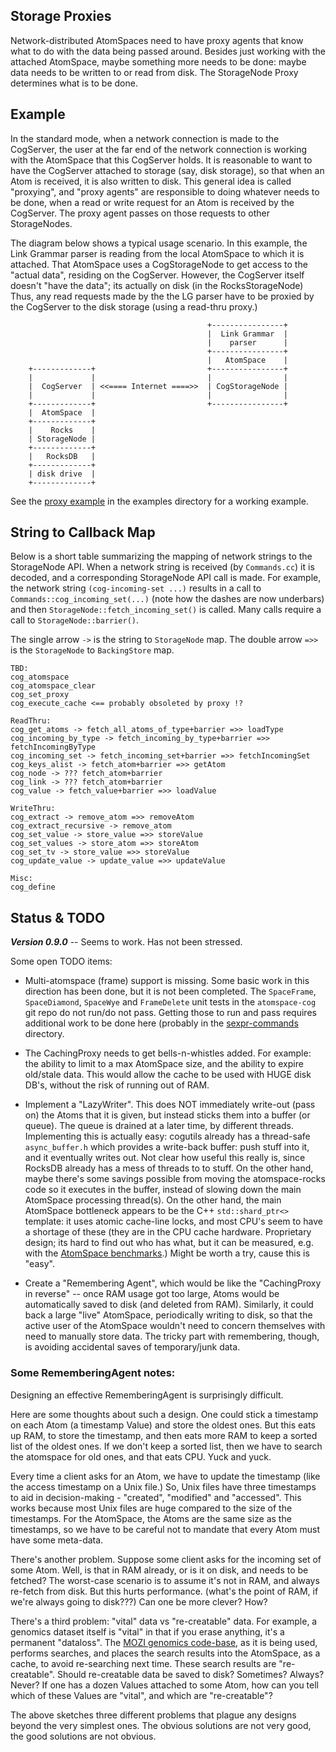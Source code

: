 Storage Proxies
---------------
Network-distributed AtomSpaces need to have proxy agents that know what
to do with the data being passed around.  Besides just working with the
attached AtomSpace, maybe something more needs to be done: maybe data
needs to be written to or read from disk. The StorageNode Proxy determines
what is to be done.

Example
--------
In the standard mode, when a network connection is made to the
CogServer, the user at the far end of the network connection is working
with the AtomSpace that this CogServer holds. It is reasonable to want
to have the CogServer attached to storage (say, disk storage), so that
when an Atom is received, it is also written to disk.  This general
idea is called "proxying", and "proxy agents" are responsible to doing
whatever needs to be done, when a read or write request for an Atom is
received by the CogServer. The proxy agent passes on those requests to
other StorageNodes.

The diagram below shows a typical usage scenario. In this example,
the Link Grammar parser is reading from the local AtomSpace to which
it is attached. That AtomSpace uses a CogStorageNode to get access
to the "actual data", residing on the CogServer. However, the CogServer
itself doesn't "have the data"; its actually on disk (in the
RocksStorageNode) Thus, any read requests made by the the LG parser
have to be proxied by the CogServer to the disk storage (using a
read-thru proxy.)
```
                                            +----------------+
                                            |  Link Grammar  |
                                            |    parser      |
                                            +----------------+
                                            |   AtomSpace    |
    +-------------+                         +----------------+
    |             |                         |                |
    |  CogServer  | <<==== Internet ====>>  | CogStorageNode |
    |             |                         |                |
    +-------------+                         +----------------+
    |  AtomSpace  |
    +-------------+
    |    Rocks    |
    | StorageNode |
    +-------------+
    |   RocksDB   |
    +-------------+
    | disk drive  |
    +-------------+
```

See the [proxy example](../../../examples/atomsppace/persist-proxy,scm)
in the examples directory for a working example.

String to Callback Map
----------------------
Below is a short table summarizing the mapping of network strings to
the StorageNode API. When a network string is received (by `Commands.cc`)
it is decoded, and a corresponding StorageNode API call is made. For
example, the network string `(cog-incoming-set ...)` results in a call
to `Commands::cog_incoming_set(...)` (note how the dashes are now
underbars) and then `StorageNode::fetch_incoming_set()` is called.
Many calls require a call to `StorageNode::barrier()`.

The single arrow `->` is the string to `StorageNode` map. The double
arrow `=>>` is the `StorageNode` to `BackingStore` map.

```
TBD:
cog_atomspace
cog_atomspace_clear
cog_set_proxy
cog_execute_cache <== probably obsoleted by proxy !?

ReadThru:
cog_get_atoms -> fetch_all_atoms_of_type+barrier =>> loadType
cog_incoming_by_type -> fetch_incoming_by_type+barrier =>> fetchIncomingByType
cog_incoming_set -> fetch_incoming_set+barrier =>> fetchIncomingSet
cog_keys_alist -> fetch_atom+barrier =>> getAtom
cog_node -> ??? fetch_atom+barrier
cog_link -> ??? fetch_atom+barrier
cog_value -> fetch_value+barrier =>> loadValue

WriteThru:
cog_extract -> remove_atom =>> removeAtom
cog_extract_recursive -> remove_atom
cog_set_value -> store_value =>> storeValue
cog_set_values -> store_atom =>> storeAtom
cog_set_tv -> store_value =>> storeValue
cog_update_value -> update_value =>> updateValue

Misc:
cog_define
```


Status & TODO
-------------
***Version 0.9.0*** -- Seems to work. Has not been stressed.

Some open TODO items:

 * Multi-atomspace (frame) support is missing. Some basic work
   in this direction has been done, but it is not been completed.  The
   `SpaceFrame`, `SpaceDiamond`, `SpaceWye` and `FrameDelete` unit tests
   in the `atomspace-cog` git repo do not run/do not pass. Getting those
   to run and pass requires additional work to be done here (probably in
   the [sexpr-commands](../sexcom) directory.

 * The CachingProxy needs to get bells-n-whistles added. For example:
   the ability to limit to a max AtomSpace size, and the ability to
   expire old/stale data. This would allow the cache to be used with
   HUGE disk DB's, without the risk of running out of RAM.

 * Implement a "LazyWriter". This does NOT immediately write-out
   (pass on) the Atoms that it is given, but instead sticks them into
   a buffer (or queue).  The queue is drained at a later time, by
   different threads.  Implementing this is actually easy: cogutils
   already has a thread-safe `async_buffer.h` which provides a
   write-back buffer: push stuff into it, and it eventually writes
   out. Not clear how useful this really is, since RocksDB already
   has a mess of threads to to stuff. On the other hand, maybe there's
   some savings possible from moving the atomspace-rocks code so it
   executes in the buffer, instead of slowing down the main AtomSpace
   processing thread(s). On the other hand, the main AtomSpace
   bottleneck appears to be the C++ `std::shard_ptr<>` template:
   it uses atomic cache-line locks, and most CPU's seem to have a
   shortage of these (they are in the CPU cache hardware. Proprietary
   design; its hard to find out who has what, but it can be measured,
   e.g. with the [AtomSpace benchmarks](https://github.com/opencog/benchmark).)
   Might be worth a try, cause this is "easy".

 * Create a "Remembering Agent", which would be like the "CachingProxy
   in reverse" -- once RAM usage got too large, Atoms would be
   automatically saved to disk (and deleted from RAM). Similarly, it
   could back a large "live" AtomSpace, periodically writing to disk,
   so that the active user of the AtomSpace wouldn't need to concern
   themselves with need to manually store data. The tricky part with
   remembering, though, is avoiding accidental saves of temporary/junk
   data.

### Some RememberingAgent notes:
Designing an effective RememberingAgent is surprisingly difficult.

Here are some thoughts about such a design. One could stick a timestamp
on each Atom (a timestamp Value) and store the oldest ones. But this
eats up RAM, to store the timestamp, and then eats more RAM to keep
a sorted list of the oldest ones. If we don't keep a sorted list,
then we have to search the atomspace for old ones, and that eats CPU.
Yuck and yuck.

Every time a client asks for an Atom, we have to update the timestamp
(like the access timestamp on a Unix file.)  So, Unix files have three
timestamps to aid in decision-making - "created", "modified" and "accessed".
This works because most Unix files are huge compared to the size of the
timestamps. For the AtomSpace, the Atoms are the same size as the
timestamps, so we have to be careful not to mandate that every Atom
must have some meta-data.

There's another problem. Suppose some client asks for the incoming set
of some Atom. Well, is that in RAM already, or is it on disk, and needs
to be fetched? The worst-case scenario is to assume it's not in RAM, and
always re-fetch from disk. But this hurts performance. (what's the point
of RAM, if we're always going to disk???) Can one be more clever? How?

There's a third problem: "vital" data vs "re-creatable" data. For example,
a genomics dataset itself is "vital" in that if you erase anything, it's a
permanent "dataloss".  The [MOZI genomics code-base](https://github/mozi-ai),
as it is being used, performs searches, and places the search results into
the AtomSpace, as a cache, to avoid re-searching next time. These search
results are "re-creatable".   Should re-creatable data be saved to disk?
Sometimes? Always? Never? If one has a dozen Values attached to some Atom,
how can you tell which of these Values are "vital", and which are
"re-creatable"?

The above sketches three different problems that plague any designs
beyond the very simplest ones.  The obvious solutions are not very good,
the good solutions are not obvious.

